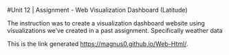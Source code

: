 #Unit 12 | Assignment - Web Visualization Dashboard (Latitude)

The instruction was to create a visualization dashboard website using visualizations we’ve created in a past assignment. Specifically weather data

This is the link generated https://magnus0.github.io/Web-Html/.
